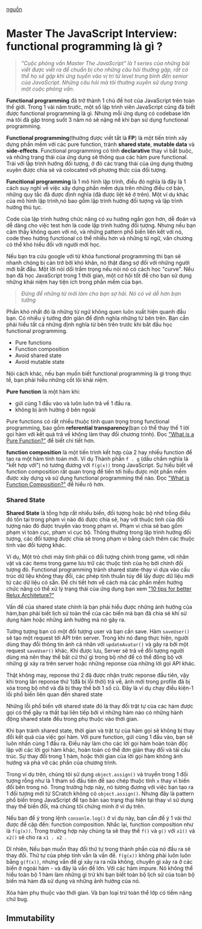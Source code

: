 [nguồn](https://medium.com/javascript-scene/master-the-javascript-interview-what-is-functional-programming-7f218c68b3a0)
# Master The JavaScript Interview: functional programming là gì ?
> *"Cuộc phỏng vấn Master The JavaScript" là 1 series của những bài viết được viết ra để chuẩn bị cho những câu hỏi thường gặp, rất có thể họ sẽ gặp khi ứng tuyển vào vị trí từ level trung bình đến senior của JavaScript. Những câu hỏi mà tôi thường xuyên sử dụng trong một cuộc phỏng vấn*.

**Functional programming** đã trở thành 1 chủ đề hot của JavaScript trên toàn thế giới. Trong 1 vài năm trước, một số lập trình viên JavaScript cũng đã biết được functional programming là gì. Nhưng mỗi ứng dụng có codebase lớn mà tôi đã gặp trong suốt 3 năm nó sẽ nặng nề khi bạn sử dụng functional programming.

**Functional programming**(thường được viết tắt là **FP**) là một tiến trình xây dựng phần mềm với các pure function, tránh **shared state**, **mutable data** và **side-effects**. Functional programming có tính **declarative** thay vì bắt buộc, và những trạng thái của ứng dụng sẽ thông qua các hàm pure functional. Trái với lập trình hướng đối tượng, ở đó các trạng thái của ứng dụng thường xuyên được chia sẻ và colocated với phương thức của đối tượng.

**Funcitional programming** là 1 mô hình lập trình, điều đó nghĩa là đây là 1 cách suy nghĩ về việc xây dựng phần mềm dựa trên những điều cơ bản, những quy tắc đã được định nghĩa (đã được liệt kê ở trên). Một ví dụ khác của mô hình lập trình,nó bao gồm lập trình hướng đối tượng và lập trình hướng thủ tục.

Code của lập trình hướng chức năng có xu hướng ngắn gọn hơn, dễ đoán và dễ dàng cho việc test hơn là code lập trình hướng đối tượng. Nhưng nếu bạn cảm thấy không quen với nó, và những pattern phổ biến liên kết với nó, code theo hướng functional có thể nhiều hơn và những từ ngữ, văn chương có thể khó hiểu đối với người mới học.

Nếu bạn tra cứu google với từ khóa functional programming thì bạn sẽ nhanh chóng bị cản trở bởi khó khăn, nó thật đáng sợ đối với những người mới bắt đầu. Một lời nói dối trầm trọng nếu nói nó có cách học "curve". Nếu bạn đã học JavaScript trong 1 thời gian, một cơ hội tốt để cho bạn sử dụng những khái niệm hay tiện ích trong phần mềm của bạn.
> *Đừng để những từ mới làm cho bạn sợ hãi. Nó có vẻ dễ hơn bạn tưởng*

Phần khó nhất đó là những từ ngữ không quen luôn xuất hiện quanh đầu bạn. Có nhiều ý tưởng đơn giản để định nghĩa những từ bên trên. Bạn cần phải hiểu tất cả những định nghĩa từ bên trên trước khi bắt đầu học functional programming.

* Pure functions
* Function composition
* Avoid shared state
* Avoid mutable state

Nói cách khác, nếu bạn muốn biết functional programming là gì trong thực tế, bạn phải hiểu những cốt lõi khái niệm. 

**Pure function** là một hàm khi:

* gửi cùng 1 đầu vào và luôn luôn trả về 1 đầu ra.
* không bị ảnh hưởng ở bên ngoài

Pure functions có rất nhiều thuộc tính quan trọng trong functional programming, bao gồm **referential transparency**(bạn có thể thay thế 1 lời gọi hàm với kết quả trả về không làm thay đổi chương trình). Đọc [\"What is a Pure Function?\"](https://medium.com/javascript-scene/master-the-javascript-interview-what-is-a-pure-function-d1c076bec976) để biết chi tiết hơn.

**function composition** là một tiến trình kết hợp của 2 hay nhiều function để tạo ra một hàm tính toán mới. Ví dụ Thành phần `f . g` (dấu chấm nghĩa là "kết hợp với") nó tương đương với `f(g(x))` trong JavaScript. Sự hiểu biết về function composition rất quan trọng để tiến tới hiểu được một phần mềm được xây dựng và sử dụng functional programming thế nào. Đọc [\"What is Function Composition?\"](https://medium.com/javascript-scene/master-the-javascript-interview-what-is-function-composition-20dfb109a1a0) để hiểu rõ hơn.

### **Shared State**
**Shared State** là tổng hợp rất nhiều biến, đối tượng hoặc bộ nhớ trống điều đó tồn tại trong phạm vi nào đó được chia sẻ, hay với thuộc tính của đối tượng nào đó được truyền vào trong phạm vi. Phạm vi chia sẻ bao gồm phạm vi toàn cục, pham vi cục bộ. Thông thường trong lập trình hướng đối tượng, các đối tượng được chia sẻ trong phạm vi bằng cách thêm các thuộc tính vào đối tượng khác.

Ví dụ, Một trò chơi máy tính phải có đối tượng chính trong game, với nhân vật và các items trong game lưu trữ các thuộc tính của họ bởi chính đối tượng đó. Functional programming tránh shared state-thay vì dựa vào cấu trúc dữ liệu không thay đổi, các phép tính thuần túy để lấy được dữ liệu mới từ các dữ liệu có sẵn. Để chi tiết hơn về cách mà các phần mềm hướng chức năng có thể xử lý trạng thái của ứng dụng bạn xem [\"10 tips for better Relux Architeture?\"](https://medium.com/javascript-scene/10-tips-for-better-redux-architecture-69250425af44)

Vấn đề của shared state chính là bạn phải hiểu được những ảnh hưởng của hàm,bạn phải biết lịch sử toàn thể của các biến mà bạn đã chia sẻ khi sử dụng hàm hoặc những ảnh hưởng mà nó gây ra.

Tưởng tượng bạn có một đối tượng user và bạn cần save. Hàm `saveUser()` sẽ tạo một request tới API trên server. Trong khi nó đang thực hiện, người dùng thay đổi thông tin ảnh cá nhân với `updateAvatar()` và gây ra bởi một request `saveUser()` khác. Khi được lưu, Server sẽ trả về đối tượng người dùng mà nên thay thế bất cứ thứ gì trong bộ nhớ để có thể đồng bộ với những gì xảy ra trên server hoặc những reponse của những lời gọi API khác.

Thật không may, reponse thứ 2 đã được nhận trước reponse đầu tiên, vậy khi trong lần reponse thứ 1(đã bị lỗi thời) trả về, ảnh mới trong profile đã bị xóa trong bộ nhớ và đã bị thay thế bởi 1 số cũ. Đây là ví dụ chạy điều kiện-1 lỗi phổ biến liên quan đến shared state

Những lỗi phổ biến với shared state đó là thay đổi trật tự của các hàm được gọi có thể gây ra thất bại liên tiếp bởi vì những hàm nào có những hành động shared state đều trong phụ thuộc vào thời gian.

Khi bạn tránh shared state, thời gian và trật tự của hàm gọi sẽ không bị thay đổi kết quả của việc gọi hàm. Với pure function, gửi cùng 1 đầu vào, bạn sẽ luôn nhần cùng 1 đầu ra. Điều này làm cho các lời gọi hàm hoàn toàn độc lập với các lời gọi hàm khác, hoàn toàn có thể đơn giản thay đổi và tái cấu trúc. Sự thay đổi trong 1 hàm, hoặc thời gian của lời gọi hàm không ảnh hướng và phá vỡ các phần của chương trình.

Trong ví dụ trên, chúng tôi sử dụng `object.assign()` và truyền trong 1 đối tượng rỗng như là 1 tham số đầu tiên để sao chép thuộc tính `x` thay vì biến đổi bên trong nó. Trong trường hợp này, nó tương đương với việc bạn tạo ra 1 đối tượng mới từ SCratch không có `object.assign()`. Nhưng đây là pattern phổ biến trong JavaScript để tạo bản sao trạng thại hiện tại thay vì sử dụng thay thế biến đổi, mà chúng tôi chứng minh ở ví dụ trên. 

Nếu bạn để ý trong lệnh `consonle.log()` ở ví dụ này, bạn cần để ý 1 vài thứ được đề cập đến: function composition. Nhắc lại, function composition như là `f(g(x))`. Trong trường hợp này chúng ta sẽ thay thế `f()` và `g()` với `x1()` và `x2()` sẽ cho ra `x1 . x2 `.

Dĩ nhiên, Nếu bạn muốn thay đổi thứ tự trong thành phần của nó đầu ra sẽ thay đổi. Thứ tự của phép tính vẫn là vấn đề. `f(g(x))` không phải luôn luôn bằng `g(f(x))`, nhưng vấn đề gì xảy ra ra nữa không, chuyển gì xảy ra ở các biến ở ngoài hàm - và đây là vấn đề lớn. Với các hàm impure. Nó không thể hiểu toàn bộ 1 hàm làm những gì trừ khi bạn biết toàn bộ lịch sử của toàn bộ biến mà hàm đã sử dụng và những ảnh hưởng của nó.

Xóa hàm phụ thuộc vào thời gian. Và bạn loại trừ toàn thể lớp có tiềm năng chứ bug.

## **Immutability**









